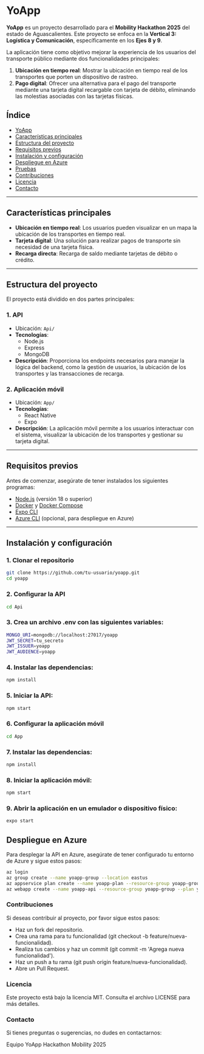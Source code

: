 # YoApp

**YoApp** es un proyecto desarrollado para el **Mobility Hackathon 2025** del estado de Aguascalientes. Este proyecto se enfoca en la **Vertical 3: Logística y Comunicación**, específicamente en los **Ejes 8 y 9**.

La aplicación tiene como objetivo mejorar la experiencia de los usuarios del transporte público mediante dos funcionalidades principales:

1. **Ubicación en tiempo real**: Mostrar la ubicación en tiempo real de los transportes que porten un dispositivo de rastreo.
2. **Pago digital**: Ofrecer una alternativa para el pago del transporte mediante una tarjeta digital recargable con tarjeta de débito, eliminando las molestias asociadas con las tarjetas físicas.

## **Índice**

- [YoApp](#yoapp)
- [Características principales](#características-principales)
- [Estructura del proyecto](#estructura-del-proyecto)
- [Requisitos previos](#requisitos-previos)
- [Instalación y configuración](#instalación-y-configuración)
- [Despliegue en Azure](#despliegue-en-azure)
- [Pruebas](#pruebas)
- [Contribuciones](#contribuciones)
- [Licencia](#licencia)
- [Contacto](#contacto)

---

## **Características principales**

- **Ubicación en tiempo real**: Los usuarios pueden visualizar en un mapa la ubicación de los transportes en tiempo real.
- **Tarjeta digital**: Una solución para realizar pagos de transporte sin necesidad de una tarjeta física.
- **Recarga directa**: Recarga de saldo mediante tarjetas de débito o crédito.

---

## **Estructura del proyecto**

El proyecto está dividido en dos partes principales:

### **1. API**

- Ubicación: `Api/`
- **Tecnologías**:
  - Node.js
  - Express
  - MongoDB
- **Descripción**: Proporciona los endpoints necesarios para manejar la lógica del backend, como la gestión de usuarios, la ubicación de los transportes y las transacciones de recarga.

### **2. Aplicación móvil**

- Ubicación: `App/`
- **Tecnologías**:
  - React Native
  - Expo
- **Descripción**: La aplicación móvil permite a los usuarios interactuar con el sistema, visualizar la ubicación de los transportes y gestionar su tarjeta digital.

---

## **Requisitos previos**

Antes de comenzar, asegúrate de tener instalados los siguientes programas:

- [Node.js](https://nodejs.org/) (versión 18 o superior)
- [Docker](https://www.docker.com/) y [Docker Compose](https://docs.docker.com/compose/)
- [Expo CLI](https://docs.expo.dev/get-started/installation/)
- [Azure CLI](https://learn.microsoft.com/en-us/cli/azure/install-azure-cli) (opcional, para despliegue en Azure)

---

## **Instalación y configuración**

### **1. Clonar el repositorio**

```bash
git clone https://github.com/tu-usuario/yoapp.git
cd yoapp
```

### **2. Configurar la API**

```bash
cd Api
```

### **3. Crea un archivo .env con las siguientes variables:**

```bash
MONGO_URI=mongodb://localhost:27017/yoapp
JWT_SECRET=tu_secreto
JWT_ISSUER=yoapp
JWT_AUDIENCE=yoapp
```

### **4. Instalar las dependencias:**

```bash
npm install
```

### **5. Iniciar la API:**

```bash
npm start
```

### **6. Configurar la aplicación móvil**

```bash
cd App
```

### **7. Instalar las dependencias:**

```bash
npm install
```

### **8. Iniciar la aplicación móvil:**

```bash
npm start
```

### **9. Abrir la aplicación en un emulador o dispositivo físico:**

```bash
expo start
```

## **Despliegue en Azure**

Para desplegar la API en Azure, asegúrate de tener configurado tu entorno de Azure y sigue estos pasos:

```bash
az login
az group create --name yoapp-group --location eastus
az appservice plan create --name yoapp-plan --resource-group yoapp-group --sku B1 --is-linux
az webapp create --name yoapp-api --resource-group yoapp-group --plan yoapp-plan --runtime "NODE|18-lts"
```

### **Contribuciones**

Si deseas contribuir al proyecto, por favor sigue estos pasos:

- Haz un fork del repositorio.
- Crea una rama para tu funcionalidad (git checkout -b feature/nueva-funcionalidad).
- Realiza tus cambios y haz un commit (git commit -m 'Agrega nueva funcionalidad').
- Haz un push a tu rama (git push origin feature/nueva-funcionalidad).
- Abre un Pull Request.

### **Licencia**

Este proyecto está bajo la licencia MIT. Consulta el archivo LICENSE para más detalles.

### **Contacto**

Si tienes preguntas o sugerencias, no dudes en contactarnos:

Equipo YoApp
Hackathon Mobility 2025
